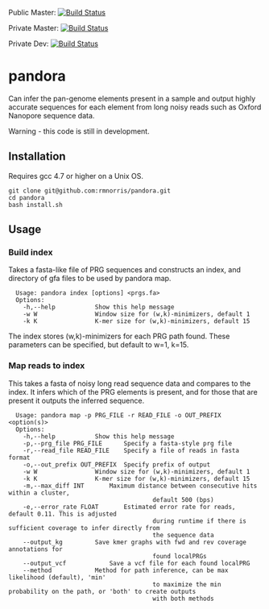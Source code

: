 Public Master: [![Build Status](https://travis-ci.org/rmnorris/pandora.svg?branch=master)](https://travis-ci.org/rmnorris/pandora)

Private Master: [![Build Status](https://travis-ci.com/rmnorris/pandora.svg?token=mxzxNwUzHrkcpsL2i7zU&branch=master)](https://travis-ci.com/rmnorris/pandora)

Private Dev: [![Build Status](https://travis-ci.com/rmnorris/pandora.svg?token=mxzxNwUzHrkcpsL2i7zU&branch=dev)](https://travis-ci.com/rmnorris/pandora)

# pandora
Can infer the pan-genome elements present in a sample and output highly accurate sequences for each element from long noisy reads such as Oxford Nanopore sequence data. 

Warning - this code is still in development.

## Installation
Requires gcc 4.7 or higher on a Unix OS.

    git clone git@github.com:rmnorris/pandora.git
    cd pandora
    bash install.sh
    
## Usage
### Build index
Takes a fasta-like file of PRG sequences and constructs an index, and directory of gfa files to be used by pandora map.

      Usage: pandora index [options] <prgs.fa>
      Options:
      	-h,--help			Show this help message
      	-w W				Window size for (w,k)-minimizers, default 1
      	-k K				K-mer size for (w,k)-minimizers, default 15

The index stores (w,k)-minimizers for each PRG path found. These parameters can be specified, but default to w=1, k=15.

### Map reads to index
This takes a fasta of noisy long read sequence data and compares to the index. It infers which of the PRG elements is present, and for those that are present it outputs the inferred sequence.

      Usage: pandora map -p PRG_FILE -r READ_FILE -o OUT_PREFIX <option(s)>
      Options:
      	-h,--help			Show this help message
      	-p,--prg_file PRG_FILE		Specify a fasta-style prg file
      	-r,--read_file READ_FILE	Specify a file of reads in fasta format
      	-o,--out_prefix OUT_PREFIX	Specify prefix of output
      	-w W				Window size for (w,k)-minimizers, default 1
      	-k K				K-mer size for (w,k)-minimizers, default 15
      	-m,--max_diff INT		Maximum distance between consecutive hits within a cluster, 
                                            default 500 (bps)
      	-e,--error_rate FLOAT		Estimated error rate for reads, default 0.11. This is adjusted 
                                            during runtime if there is sufficient coverage to infer directly from 
                                            the sequence data
      	--output_kg			Save kmer graphs with fwd and rev coverage annotations for 
                                            found localPRGs
      	--output_vcf			Save a vcf file for each found localPRG
      	--method			Method for path inference, can be max likelihood (default), 'min' 
                                            to maximize the min probability on the path, or 'both' to create outputs 
                                            with both methods
